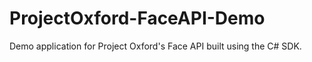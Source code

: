 # ProjectOxford-FaceAPI-Demo
Demo application for Project Oxford's Face API built using the C# SDK.

